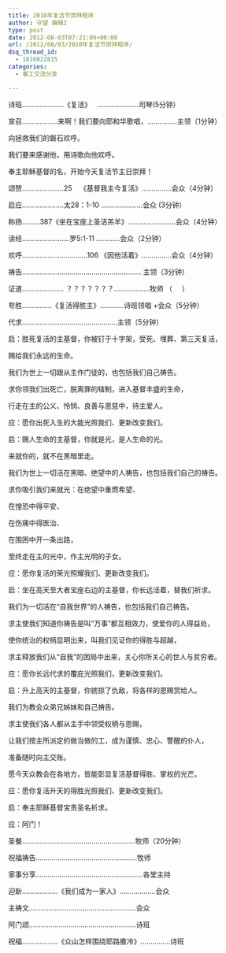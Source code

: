 ```yaml
---
title: 2010年复活节崇拜程序
author: 守望 编辑2
type: post
date: 2012-08-03T07:21:09+00:00
url: /2012/08/03/2010年复活节崇拜程序/
dsq_thread_id:
  - 1816822815
categories:
  - 事工交流分享

---
```

诗班…………………《复活》   …………………司琴(5分钟）
  
宣召………………来啊！我们要向耶和华歌唱，……………主领（1分钟）
  
向拯救我们的磐石欢呼。
  
我们要来感谢他，用诗歌向他欢呼。
  
奉主耶稣基督的名，开始今天复活节主日崇拜！
  
颂赞…………………25    《基督我主今复活》……………会众（4分钟）
  
启应…………………太28：1-10 …………………会众 (3分钟）
  
称扬………387《坐在宝座上圣洁羔羊》……………………会众（4分钟）
  
读经……………………罗5:1-11 …………会众（2分钟）
  
欢呼……………………………106 《因他活着》……………会众（4分钟）
  
祷告…………………………………………………… 主领（3分钟）
  
证道………………… ？？？？？？？………………牧师 （     ）
  
夸胜……………《复活得胜主》…………诗班领唱 +会众（5分钟）
  
代求…………………………………………主领（5分钟）
  
启：胜死复活的主基督，你被钉于十字架，受死、埋葬、第三天复活，
  
赐给我们永远的生命。
  
我们为世上一切跟从主作门徒的，也包括我们自己祷告。
  
求你领我们出死亡，脱离罪的辖制，进入基督丰盛的生命，
  
行走在主的公义、怜悯、良善与恩慈中，待主爱人。
  
应：愿你出死入生的大能光照我们、更新改变我们。

启：赐人生命的主基督，你就是光，是人生命的光。
  
来就你的，就不在黑暗里走。
  
我们为世上一切活在黑暗、绝望中的人祷告，也包括我们自己的祷告。
  
求你吸引我们来就光：在绝望中重燃希望、
  
在惶恐中得平安、
  
在伤痛中得医治、
  
在围困中开一条出路，
  
至终走在主的光中，作主光明的子女。
  
应：愿你复活的荣光照耀我们、更新改变我们。

启：坐在高天至大者宝座右边的主基督，你长远活着，替我们祈求。
  
我们为一切活在“自我世界”的人祷告，也包括我们自己祷告。
  
求主使我们知道你祷告是叫“万事”都互相效力，使爱你的人得益处，
  
使你统治的权柄显明出来，叫我们见证你的得胜与超越，
  
求主释放我们从“自我”的困局中出来，关心你所关心的世人与贫穷者。
  
应：愿你长远代求的覆庇光照我们，更新改变我们。

启：升上高天的主基督，你掳掠了仇敌，将各样的恩赐赏给人。
  
我们为教会众弟兄姊妹和自己祷告。
  
求主使我们各人都从主手中领受权柄与恩赐，
  
让我们按主所派定的做当做的工，成为谨慎、忠心、警醒的仆人，
  
准备随时向主交账。
  
愿今天众教会在各地方，皆能彰显复活基督得胜、掌权的光芒。
  
应：愿你复活升天的得胜光照我们、更新改变我们。

启：奉主耶稣基督宝贵圣名祈求。
  
应：阿门！
  
圣餐…………………………………………………牧师（20分钟）
  
祝福祷告……………………………………………牧师
  
家事分享………………………………………………各堂主持
  
迎新………………《我们成为一家人》………………会众
  
主祷文………………………………………………会众
  
阿门颂………………………………………………诗班
  
祝福………………《众山怎样围绕耶路撒冷》……………诗班